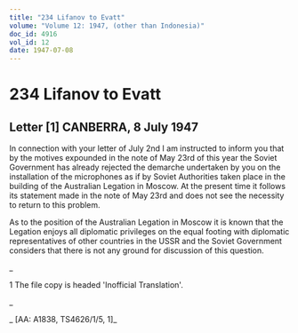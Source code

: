 ```yaml
---
title: "234 Lifanov to Evatt"
volume: "Volume 12: 1947, (other than Indonesia)"
doc_id: 4916
vol_id: 12
date: 1947-07-08
---
```


# 234 Lifanov to Evatt

## Letter [1] CANBERRA, 8 July 1947

In connection with your letter of July 2nd I am instructed to inform you that by the motives expounded in the note of May 23rd of this year the Soviet Government has already rejected the demarche undertaken by you on the installation of the microphones as if by Soviet Authorities taken place in the building of the Australian Legation in Moscow. At the present time it follows its statement made in the note of May 23rd and does not see the necessity to return to this problem.

As to the position of the Australian Legation in Moscow it is known that the Legation enjoys all diplomatic privileges on the equal footing with diplomatic representatives of other countries in the USSR and the Soviet Government considers that there is not any ground for discussion of this question.

_

1 The file copy is headed 'Inofficial Translation'.

_

_ [AA: A1838, TS4626/1/5, 1]_
